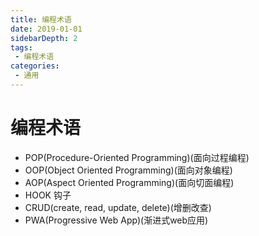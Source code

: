 ```yaml
---
title: 编程术语
date: 2019-01-01
sidebarDepth: 2
tags:
 - 编程术语
categories:
 - 通用
---
```

# 编程术语
- POP(Procedure-Oriented Programming)(面向过程编程)
- OOP(Object Oriented Programming)(面向对象编程)
- AOP(Aspect Oriented Programming)(面向切面编程)
- HOOK 钩子
- CRUD(create, read, update, delete)(增删改查)
- PWA(Progressive Web App)(渐进式web应用)
